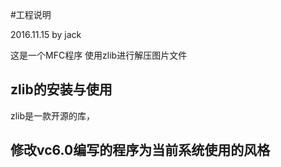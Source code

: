 #工程说明

2016.11.15 by jack

这是一个MFC程序
使用zlib进行解压图片文件

## zlib的安装与使用
zlib是一款开源的库，


## 修改vc6.0编写的程序为当前系统使用的风格


